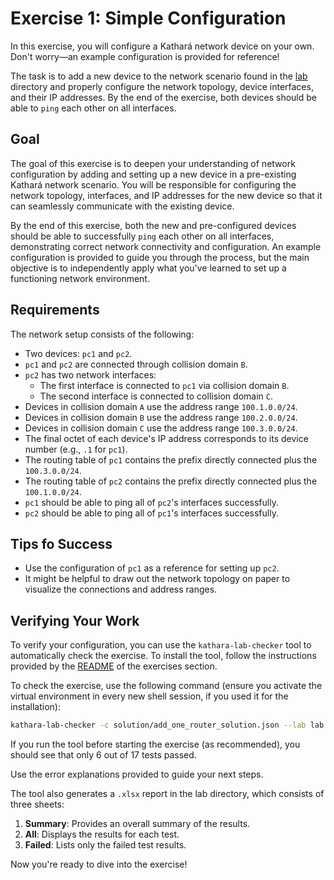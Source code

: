 # Exercise 1: Simple Configuration

In this exercise, you will configure a Kathará network device on your own. Don't worry—an example configuration is
provided for reference!

The task is to add a new device to the network scenario found in the [lab](lab) directory and properly configure the
network topology, device interfaces, and their IP addresses.
By the end of the exercise, both devices should be able to `ping` each other on all interfaces.

## Goal

The goal of this exercise is to deepen your understanding of network configuration by adding and setting up a new device
in a pre-existing Kathará network scenario. You will be responsible for configuring the network topology, interfaces,
and IP addresses for the new device so that it can seamlessly communicate with the existing device.

By the end of this exercise, both the new and pre-configured devices should be able to successfully `ping` each other on
all interfaces, demonstrating correct network connectivity and configuration. An example configuration is provided to
guide you through the process, but the main objective is to independently apply what you've learned to set up a
functioning network environment.

## Requirements

The network setup consists of the following:

- Two devices: `pc1` and `pc2`.
- `pc1` and `pc2` are connected through collision domain `B`.
- `pc2` has two network interfaces:
    - The first interface is connected to `pc1` via collision domain `B`.
    - The second interface is connected to collision domain `C`.
- Devices in collision domain `A` use the address range `100.1.0.0/24`.
- Devices in collision domain `B` use the address range `100.2.0.0/24`.
- Devices in collision domain `C` use the address range `100.3.0.0/24`.
- The final octet of each device's IP address corresponds to its device number (e.g., `.1` for `pc1`).
- The routing table of `pc1` contains the prefix directly connected plus the `100.3.0.0/24`.
- The routing table of `pc2` contains the prefix directly connected plus the `100.1.0.0/24`.
- `pc1` should be able to ping all of `pc2`'s interfaces successfully.
- `pc2` should be able to ping all of `pc1`'s interfaces successfully.

## Tips fo Success

- Use the configuration of `pc1` as a reference for setting up `pc2`.
- It might be helpful to draw out the network topology on paper to visualize the connections and address ranges.

## Verifying Your Work

To verify your configuration, you can use the `kathara-lab-checker` tool to automatically check the exercise. To install
the tool, follow the instructions provided by the [README](../README.md) of the exercises section.

To check the exercise, use the following command (ensure you activate the virtual environment in every new shell
session, if you used it for the installation):

```bash
kathara-lab-checker -c solution/add_one_router_solution.json --lab lab --no-cache
```

If you run the tool before starting the exercise (as recommended), you should see that only 6 out of 17 tests passed.

Use the error explanations provided to guide your next steps.

The tool also generates a `.xlsx` report in the lab directory, which consists of three sheets:

1. **Summary**: Provides an overall summary of the results.
2. **All**: Displays the results for each test.
3. **Failed**: Lists only the failed test results.

Now you're ready to dive into the exercise!



